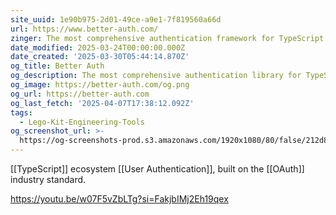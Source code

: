 ```yaml
---
site_uuid: 1e90b975-2d01-49ce-a9e1-7f819560a66d
url: https://www.better-auth.com/
zinger: The most comprehensive authentication framework for TypeScript.
date_modified: 2025-03-24T00:00:00.000Z
date_created: '2025-03-30T05:44:14.870Z'
og_title: Better Auth
og_description: The most comprehensive authentication library for TypeScript.
og_image: https://better-auth.com/og.png
og_url: https://better-auth.com
og_last_fetch: '2025-04-07T17:38:12.092Z'
tags:
  - Lego-Kit-Engineering-Tools
og_screenshot_url: >-
  https://og-screenshots-prod.s3.amazonaws.com/1920x1080/80/false/212d8970014c862f145aa3136f9efc4d7923a2d1b3df055924803af82d9768d1.jpeg
---
```


[[TypeScript]] ecosystem [[User Authentication]], built on the [[OAuth]] industry standard.

https://youtu.be/w07F5vZbLTg?si=FakjbIMj2Eh19qex